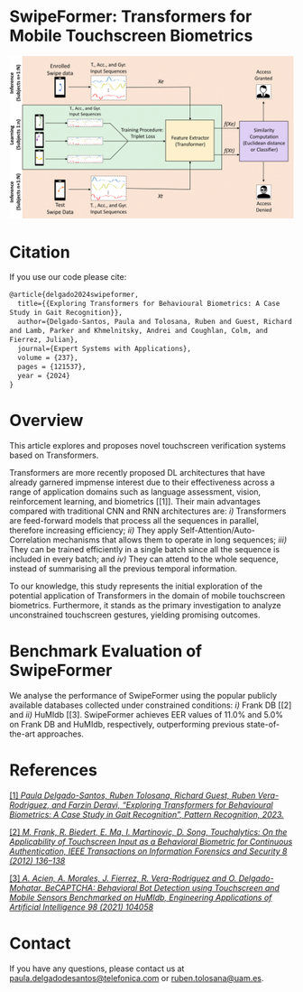 # SwipeFormer: Transformers for Mobile Touchscreen Biometrics

![Header](./Images/SwipeFormer.png)

<!---# Welcome! 

In this page we provide all the necessary information to replicate the experimental protocol of SwipeFormer, a novel mobile touchscreen verification system based on
Transformers. --->

# Citation

If you use our code please cite:

```
@article{delgado2024swipeformer,
  title={{Exploring Transformers for Behavioural Biometrics: A Case Study in Gait Recognition}},
  author={Delgado-Santos, Paula and Tolosana, Ruben and Guest, Richard and Lamb, Parker and Khmelnitsky, Andrei and Coughlan, Colm, and Fierrez, Julian},
  journal={Expert Systems with Applications},
  volume = {237},
  pages = {121537},
  year = {2024}
}

```

# Overview

This article explores and proposes novel touchscreen verification systems based on Transformers.

Transformers are more recently proposed DL architectures that have already garnered impmense interest due to their effectiveness across a range of application domains such as language assessment, vision, reinforcement learning, and biometrics [\[1\]]. Their main advantages compared with traditional CNN and RNN architectures are: *i)* Transformers are feed-forward models that process all the sequences in parallel, therefore increasing efficiency; *ii)* They apply Self-Attention/Auto-Correlation mechanisms that allows them to operate in long sequences; *iii)* They can be trained efficiently in a single batch since all the sequence is included in every batch; and *iv)* They can attend to the whole sequence, instead of summarising all the previous temporal information.

To our knowledge, this study represents the initial exploration of the potential application of Transformers in the domain of mobile touchscreen biometrics. Furthermore, it stands as the primary investigation to analyze unconstrained touchscreen gestures, yielding promising outcomes.


# Benchmark Evaluation of SwipeFormer

We analyse the performance of SwipeFormer using the popular publicly available databases collected under constrained conditions: *i)* Frank DB [\[2\] and *ii)* HuMIdb [\[3\]. SwipeFormer achieves EER values of 11.0\% and 5.0\% on Frank DB and HuMIdb, respectively, outperforming previous state-of-the-art approaches.






<!---over an evaluation set of *U* = 1000 subjects unseen in the training and validation phases. The metric chosen for evaluation is the Equal Error Rate (EER). 

We consider a fixed number of 15 acquisition sessions per subject. Out of these, we use a variable number of enrolment sessions (*E* = 1, 2, 5, 7, 10) in order to assess the performance adaptation of the system to reduced availability of enrolment data. Additionally, also the experiments are repeated changing the input sequence length, *L* = 30, 50, 70, 100, to evaluate the optimal keystroke sequence length.

The table below reports the results obtained by TypeFormer in comparison with two recently proposed keystroke verification studies. In [\[3\]](https://arxiv.org/abs/2212.13075), a different Transformer-based architecture was proposed as a preliminary version of the current work. In [\[4\]](https://ieeexplore.ieee.org/document/9539873), TypeNet, a Long Short Term Memory Recurrent Neural Network, was proposed.

The results contained in the table are expressed in terms of EER (%), and obtained according to the same experimental protocol, data subjects, and data acquisition sessions (corresponding to Table 2 in [\[1\]](https://arxiv.org/abs/2212.13075)). 

| Sequence Lenght *L* | Model | *E* = 1 | *E* = 2 | *E* = 5 | *E* = 7 | *E* = 10 |
| ---| --- | --- | --- | --- | --- | --- |
| 30 | TypeNet [\[4\]](https://ieeexplore.ieee.org/document/9539873) | 14.20 | 12.50 | 11.30 | 10.90 | 10.50 |
| 30 | **TypeFormer** [\[1\]](https://arxiv.org/abs/2212.13075) | **9.48** | **7.48** | **5.78** | **5.40** | **4.94** |
| 50 | TypeNet [\[4\]](https://ieeexplore.ieee.org/document/9539873) | 12.60 | 10.70 | 9.20 | 8.50 | 8.00 |
| 50 | Preliminary Transformer [\[3\]](https://arxiv.org/abs/2212.13075) | 6.99 | - | 3.84 | - | 3.15 |
| 50 | **TypeFormer** [\[1\]](https://arxiv.org/abs/2212.13075) | **6.17** | **4.57** | **3.25** | **2.86** | **2.54** |
| 70 | TypeNet [\[4\]](https://ieeexplore.ieee.org/document/9539873) | 11.30 | 9.50 | 7.80 | 7.20 | 6.80 |
| 70 | **TypeFormer** [\[1\]](https://arxiv.org/abs/2212.13075) | **6.44** | **5.08** | **3.72** | **3.30** | **2.96** |
| 100 | TypeNet [\[4\]](https://ieeexplore.ieee.org/document/9539873) | 10.70 | 8.90 | 7.30 | 6.60 | 6.30 |
| 100 | **TypeFormer** [\[1\]](https://arxiv.org/abs/2212.13075) | **8.00** | **6.29** | **4.79** | **4.40** | **3.90** |


# Experimental Protocol
The genuine and impostor score distributions are subject-specific. 

For each subject, genuine scores are obtained comparing the number enrolment sessions (*E*) with 5 verification sessions. The Euclidean distances are computed for each of the verification sessions with each of the *E* enrolment sessions, and then values are averaged over the enrolment sessions. Therefore, for each subject there are 5 genuine scores, one for each verification session. 

Concerning the impostor score distribution, for every other subject in the evaluation set, the averaged Euclidean distance value is obtained considering 1 verification session and the above-mentioned 5 enrolment sessions. Consequently, for each subject, there are 999 impostor scores. Based on such distributions, the EER score is calculated per subject, and all EER values are averaged across the entire evaluation set. 

# Data Subjects and Data Acquisition Sessions Used for Evaluation

For each subject, the enrolment sessions are the chosen in a orderly fashion from the first 10 sessions. For *E* = 1, the enrolment session chosen will be the first one. For *E* = 2, the enrolment sessions will be the first two, and so on. The verification sessions selected are always the last 5 sessions out of the 15 sessions per subject considered. 

All data sessions used for evaluation, separated by subject, are reported in the "TypeFormer_benchmark_sessions.json" file uploaded. Each key corresponds to a user identified by their "PARTICIPANT_ID" in the raw data of the Aalto Mobile Keystroke Database. For each user keys, each of the list elements correspond to the "TEST_SECTION_ID" of each of the acquisition sessions in the raw data.--->


# References

[\[1\] *Paula Delgado-Santos, Ruben Tolosana, Richard Guest, Ruben Vera-Rodriguez, and Farzin Deravi, “Exploring Transformers for Behavioural Biometrics: A Case Study in Gait Recognition”, Pattern Recognition, 2023.*]([https://arxiv.org/pdf/2206.01441.pdf](https://pdf.sciencedirectassets.com/272206/1-s2.0-S0031320323X00077/1-s2.0-S003132032300496X/main.pdf?X-Amz-Security-Token=IQoJb3JpZ2luX2VjEEgaCXVzLWVhc3QtMSJHMEUCIQCCocvuoqx6pHpsMajHKsapIgYsdMnsg0Zm8oSu18FKhwIgTtRjBkj8Ms8sXol54Z%2F%2Bv2JUI3MYMzBZkgkhOVk23JsqswUIERAFGgwwNTkwMDM1NDY4NjUiDK7E0WYvFr14BsG0wCqQBV3o7DlNDpeC5achVrXQhncs6naaqvzv7DgyHmkW226XjiUSxBD%2Fh7zyAbDcU7y0o8hoA2yKWNkPUpF18SR9%2FDogFWsTWngesIafC%2FR%2BEfq7a3EBfRBxLccJsJEsktT5UGW5KyXIrA67czgNOy%2FCTTjcJztkSdewtGJE6cUjeYrOYXgsyxWGvW4YsY5FApJsTOL01ii3pUNlFVMkhjINEYp4vw%2FTx8bhLZ4w%2B78eb2OEY5NDZ428UtiPjKrx4zO6PuEkt61TLPS7eIyX4%2B%2F1OCMB3hexEtwcvZrnQVL8mcEBh3sLf5mwaflDc5SFmCYjFJhEf1gODgVdxeU3KTq58pjm%2BdPn78kyZNDTmY%2FaVINACEVPiVX0uw%2Bm%2FUopZgN0jjneNufKM8E9wSUZNdrTDNM3qE6vA5tv%2FrP%2BgX2hY6DXtl27jQJoGMvNq8VU5kzOqYmmAkJkF%2Fug%2BucltEYxDy9vbBYP21QxQ8aL1%2B6iEvFLFwPec5BMLaC4x04uGo3IaXhf96gh6krPHJY9i83Le2NIbEMVdVSH2eRdqM4gnwgDqIRtJ6GRpilLnWYydsrE95PH1tkJmlnvE5iHTrGEL8r3WQua3HNU61OJBcXwdgSdlb4KaJs49sr%2FL%2FkQswzEmciIt1T%2BJAlE%2FHBmc69CwdVAiV0XD7wfZ%2Bf2NHf8%2BI7jZYkzqvpaBUbXg3dJ6Le4bxSqCfKiLYdBZrMxvv%2BvdzD3DGuk10irxs%2FbKnq1g8SWFEmhYvhY0rFfPRoUYZHSQxKWfisRE6ORlWT3OOsUzTKG99DQlLuWfe%2Be%2B1x5JXFAKdJyJMohFIKrFxSK3HSECjmLSazGbfQzOmOc8chCKDKuYqkWVjKtotZUCKZWEBawMK7H4q0GOrEBJQoj4ZX%2BSVY8xVfzxlqrNX%2FKXN7b2pf9yZEdcRxDTheO3IVpeTM4JO%2B6t%2BdRyh05AlpWlljZf3aJhO%2FlpeuvNHen2bgreaAWrYqb2QUmXb0brLJj%2BD4EtTMpD2gBlmkIi4Uph7m0ZSy%2BbPvtLFm20fbvj6hyP2fIk9VMublzOIufntYbnYk%2FU3hJwI5nIPXzLWPXi2PYVe2ew3ViY0eFjSBAw43%2FNe3HRcfKjZV6B96m&X-Amz-Algorithm=AWS4-HMAC-SHA256&X-Amz-Date=20240130T090122Z&X-Amz-SignedHeaders=host&X-Amz-Expires=300&X-Amz-Credential=ASIAQ3PHCVTY2YYTQYVZ%2F20240130%2Fus-east-1%2Fs3%2Faws4_request&X-Amz-Signature=3b9c22c0c98516f7f09a8f36c51b9e5c215114d376de4e34b035036fe65166b7&hash=e0fc10cc486343067b449755b2f2518854d92f9dc0e327bab92aece86f1a8db9&host=68042c943591013ac2b2430a89b270f6af2c76d8dfd086a07176afe7c76c2c61&pii=S003132032300496X&tid=spdf-db5bdabe-efb8-468d-895b-32e91947ea65&sid=5c4f23459c59d4498778e160df8b60b6080dgxrqb&type=client&tsoh=d3d3LnNjaWVuY2VkaXJlY3QuY29t&ua=071c5d56025f5e570e&rr=84d887a649e68000&cc=es)https://pdf.sciencedirectassets.com/272206/1-s2.0-S0031320323X00077/1-s2.0-S003132032300496X/main.pdf?X-Amz-Security-Token=IQoJb3JpZ2luX2VjEEgaCXVzLWVhc3QtMSJHMEUCIQCCocvuoqx6pHpsMajHKsapIgYsdMnsg0Zm8oSu18FKhwIgTtRjBkj8Ms8sXol54Z%2F%2Bv2JUI3MYMzBZkgkhOVk23JsqswUIERAFGgwwNTkwMDM1NDY4NjUiDK7E0WYvFr14BsG0wCqQBV3o7DlNDpeC5achVrXQhncs6naaqvzv7DgyHmkW226XjiUSxBD%2Fh7zyAbDcU7y0o8hoA2yKWNkPUpF18SR9%2FDogFWsTWngesIafC%2FR%2BEfq7a3EBfRBxLccJsJEsktT5UGW5KyXIrA67czgNOy%2FCTTjcJztkSdewtGJE6cUjeYrOYXgsyxWGvW4YsY5FApJsTOL01ii3pUNlFVMkhjINEYp4vw%2FTx8bhLZ4w%2B78eb2OEY5NDZ428UtiPjKrx4zO6PuEkt61TLPS7eIyX4%2B%2F1OCMB3hexEtwcvZrnQVL8mcEBh3sLf5mwaflDc5SFmCYjFJhEf1gODgVdxeU3KTq58pjm%2BdPn78kyZNDTmY%2FaVINACEVPiVX0uw%2Bm%2FUopZgN0jjneNufKM8E9wSUZNdrTDNM3qE6vA5tv%2FrP%2BgX2hY6DXtl27jQJoGMvNq8VU5kzOqYmmAkJkF%2Fug%2BucltEYxDy9vbBYP21QxQ8aL1%2B6iEvFLFwPec5BMLaC4x04uGo3IaXhf96gh6krPHJY9i83Le2NIbEMVdVSH2eRdqM4gnwgDqIRtJ6GRpilLnWYydsrE95PH1tkJmlnvE5iHTrGEL8r3WQua3HNU61OJBcXwdgSdlb4KaJs49sr%2FL%2FkQswzEmciIt1T%2BJAlE%2FHBmc69CwdVAiV0XD7wfZ%2Bf2NHf8%2BI7jZYkzqvpaBUbXg3dJ6Le4bxSqCfKiLYdBZrMxvv%2BvdzD3DGuk10irxs%2FbKnq1g8SWFEmhYvhY0rFfPRoUYZHSQxKWfisRE6ORlWT3OOsUzTKG99DQlLuWfe%2Be%2B1x5JXFAKdJyJMohFIKrFxSK3HSECjmLSazGbfQzOmOc8chCKDKuYqkWVjKtotZUCKZWEBawMK7H4q0GOrEBJQoj4ZX%2BSVY8xVfzxlqrNX%2FKXN7b2pf9yZEdcRxDTheO3IVpeTM4JO%2B6t%2BdRyh05AlpWlljZf3aJhO%2FlpeuvNHen2bgreaAWrYqb2QUmXb0brLJj%2BD4EtTMpD2gBlmkIi4Uph7m0ZSy%2BbPvtLFm20fbvj6hyP2fIk9VMublzOIufntYbnYk%2FU3hJwI5nIPXzLWPXi2PYVe2ew3ViY0eFjSBAw43%2FNe3HRcfKjZV6B96m&X-Amz-Algorithm=AWS4-HMAC-SHA256&X-Amz-Date=20240130T090122Z&X-Amz-SignedHeaders=host&X-Amz-Expires=300&X-Amz-Credential=ASIAQ3PHCVTY2YYTQYVZ%2F20240130%2Fus-east-1%2Fs3%2Faws4_request&X-Amz-Signature=3b9c22c0c98516f7f09a8f36c51b9e5c215114d376de4e34b035036fe65166b7&hash=e0fc10cc486343067b449755b2f2518854d92f9dc0e327bab92aece86f1a8db9&host=68042c943591013ac2b2430a89b270f6af2c76d8dfd086a07176afe7c76c2c61&pii=S003132032300496X&tid=spdf-db5bdabe-efb8-468d-895b-32e91947ea65&sid=5c4f23459c59d4498778e160df8b60b6080dgxrqb&type=client&tsoh=d3d3LnNjaWVuY2VkaXJlY3QuY29t&ua=071c5d56025f5e570e&rr=84d887a649e68000&cc=es)

[\[2\] *M. Frank, R. Biedert, E. Ma, I. Martinovic, D. Song, Touchalytics: On the Applicability of Touchscreen Input as a Behavioral Biometric for Continuous Authentication, IEEE Transactions on Information Forensics and Security 8 (2012) 136–138*]([https://ieeexplore.ieee.org/stamp/stamp.jsp?tp=&arnumber=9056812](https://ieeexplore.ieee.org/document/6331527?denied=))

[\[3\] *A. Acien, A. Morales, J. Fierrez, R. Vera-Rodriguez and O. Delgado-Mohatar, BeCAPTCHA: Behavioral Bot Detection using Touchscreen and Mobile Sensors Benchmarked on HuMIdb, Engineering Applications of Artificial Intelligence 98 (2021) 104058*](https://www.sciencedirect.com/science/article/pii/S0952197620303274)

<!---#[\[4\] *B. Li, W. Cui, W. Wang, L. Zhang, Z. Chen, M. Wu, Two-stream Convolution Augmented Transformer for Human Activity Recognition, in: Proc. AAAI Conference on Artificial Intelligence, 2021*](https://ojs.aaai.org/index.php/AAAI/article/view/16103)

[\[5\] *H. Wu, J. Xu, J. Wang, M. Long, Autoformer: Decomposition Transformers with Auto-Correlation for Long-Term
Series Forecasting, in: Proc. Advances in Neural Information Processing Systems, 2021.*](https://proceedings.neurips.cc/paper_files/paper/2021/file/bcc0d400288793e8bdcd7c19a8ac0c2b-Paper.pdf)

[\[6\] *D. Hutchins, I. Schlag, Y. Wu, E. Dyer, B. Neyshabur, Block-Recurrent Transformers, in: Proc. Advances in Neural Information Processing Systems, 2022*](https://proceedings.neurips.cc/paper_files/paper/2022/file/d6e0bbb9fc3f4c10950052ec2359355c-Paper-Conference.pdf)

[\[7\] *A. Vaswani, N. Shazeer, N. Parmar, J. Uszkoreit, L. Jones, A. N. Gomez, L. Kaiser, I. Polosukhin, Attention is All
you Need, in: Proc. Advances in Neural Information Processing Systems, Vol. 30, 2017*](https://proceedings.neurips.cc/paper_files/paper/2017/file/3f5ee243547dee91fbd053c1c4a845aa-Paper.pdf)--->



# Contact

If you have any questions, please contact us at [paula.delgadodesantos@telefonica.com](mailto:paula.delgadodesantos@telefonica.com) or [ruben.tolosana@uam.es](mailto:ruben.tolosana@uam.es).

<!---#**Contact: [paula.delgadodesantos@kent.ac.uk](mailto:paula.delgado-de-santos@kent.ac.uk)**--->
